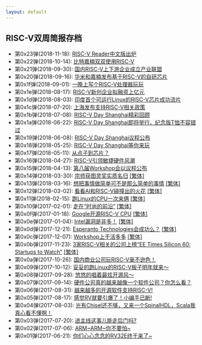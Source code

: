 ```yaml
---
layout: default
---
```


## RISC-V双周简报存档

- 第0x23弹(2018-11-18): [RISC-V Reader中文版出炉](bi-week-rpts/2018-11-18)
- 第0x22弹(2018-10-14): [比特嘉楠双双使用RISC-V](bi-week-rpts/2018-10-14)
- 第0x21弹(2018-09-30): [国内RISC-V上下游企业成立产业联盟](bi-week-rpts/2018-09-30)
- 第0x20弹(2018-09-16): [华米和嘉楠发布基于RISC-V的自研芯片](bi-week-rpts/2018-09-16)
- 第0x1f弹(2018-09-01): [一晚上写个RISC-V处理器玩玩](bi-week-rpts/2018-09-01)
- 第0x1e弹(2018-08-17): [RISC-V新创企业拟融资上亿元](bi-week-rpts/2018-08-17)
- 第0x1d弹(2018-08-03): [印度首个可运行Linux的RISC-V芯片成功流片](bi-week-rpts/2018-08-03)
- 第0x1c弹(2018-07-20): [上海发布支持RISC-V相关政策](bi-week-rpts/2018-07-20)
- 第0x1b弹(2018-07-08): [RISC-V Day Shanghai精彩回顾](bi-week-rpts/2018-07-06)
- 第0x1a弹(2018-06-22): [RISC-V Day Shanghai即将举行，纪念版T恤不容错过](bi-week-rpts/2018-06-22)
- 第0x19弹(2018-06-08): [RISC-V Day Shanghai议程公布](bi-week-rpts/2018-06-08)
- 第0x18弹(2018-05-25): [RISC-V Day Shanghai等你来玩](bi-week-rpts/2018-05-25)
- 第0x17弹(2018-05-11): [从点子到芯片？](bi-week-rpts/2018-05-11)
- 第0x16弹(2018-04-27): [RISC-V引领敏捷硬件风潮](bi-week-rpts/2018-04-27)
- 第0x15弹(2018-04-13): [第八届Workshop会以议程公布](bi-week-rpts/2018-04-13)
- 第0x14弹(2018-03-30): [宗师获图灵奖实质名归](bi-week-rpts/2018-03-30) [\[繁体\]](bi-week-rpts/2018-03-30.tc)
- 第0x13弹(2018-03-16): [想把事情做简单可不是那么简单的事情](bi-week-rpts/2018-03-16) [\[繁体\]](bi-week-rpts/2018-03-16.tc)
- 第0x12弹(2018-03-02): [看看AI和RISC-V碰撞出的火花](bi-week-rpts/2018-03-02) [\[繁体\]](bi-week-rpts/2018-03-02.tc)
- 第0x11弹(2018-02-15): [跑Linux的CPU一次来俩](bi-week-rpts/2018-02-15) [\[繁体\]](bi-week-rpts/2018-02-15.tc)
- 第0x10弹(2017-02-01): [走在“时尚的前沿”](bi-week-rpts/2018-02-01) [\[繁体\]](bi-week-rpts/2018-02-01.tc)
- 第0x0f弹(2017-01-18): [Google开源RISC-V CPU](bi-week-rpts/2018-01-18) [\[繁体\]](bi-week-rpts/2018-01-18.tc)
- 第0x0e弹(2017-01-04): [Intel漏洞是非多！](bi-week-rpts/2018-01-04) [\[繁体\]](bi-week-rpts/2018-01-04.tc)
- 第0x0d弹(2017-12-21): [Esperanto Technologies会成功么？](bi-week-rpts/2017-12-21) [\[繁体\]](bi-week-rpts/2017-12-21.tc)
- 第0x0c弹(2017-12-07): [Workshop上干活多多](bi-week-rpts/2017-12-07) [\[繁体\]](bi-week-rpts/2017-12-07.tc)
- 第0x0b弹(2017-11-23): [3家RISC-V相关的公司上榜“EE Times Silicon 60: Startups to Watch”](bi-week-rpts/2017-11-23) [\[繁体\]](bi-week-rpts/2017-11-23.tc)
- 第0x0a弹(2017-10-26): [国内商业公司玩RISC-V毫不逊色！](bi-week-rpts/2017-10-26)
- 第0x09弹(2017-10-12): [妥妥的跑Linux的RISC-V板子明年就来～](bi-week-rpts/2017-10-12)
- 第0x08弹(2017-09-28): [悠悠的唱着最炫开源风～](bi-week-rpts/2017-09-28)
- 第0x07弹(2017-09-14): [硬件公司真的越来越像一个软件公司？你怎么看？](bi-week-rpts/2017-09-14)
- 第0x06弹(2017-08-31): [越来越多的开源软件支持RISC-V!](bi-week-rpts/2017-08-31)
- 第0x05弹(2017-08-17): [感觉RV就要引爆了！小编手已断!](bi-week-rpts/2017-08-17)
- 第0x04弹(2017-08-03): [光有Chisel还不够，又来一个SpinalHDL，Scala我真心看不懂啊！](bi-week-rpts/2017-08-03)
- 第0x03弹(2017-07-20): [进主线这事儿能走后门吗?](bi-week-rpts/2017-07-20)
- 第0x02弹(2017-07-06): [ARM~ARM~你不要怕~](bi-week-rpts/2017-07-06)
- 第0x01弹(2017-06-21): [你们心心念念的RV32E终于来了~](bi-week-rpts/2017-06-21)
